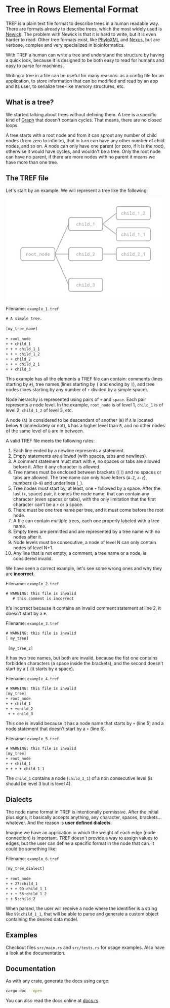 # Tree in Rows Elemental Format

TREF is a plain text file format to describe trees in a human readable way. There are formats already to describe trees, which the most widely used is [Newick](https://en.wikipedia.org/wiki/Newick_format). The problem with Newick is that it is hard to write, but it is even harder to read. Other tree formats exist, like [PhyloXML](https://en.wikipedia.org/wiki/PhyloXML) and [Nexus](https://en.wikipedia.org/wiki/Nexus_file), but are verbose, complex and very specialized in bioinformatics.

With TREF a human can write a tree and understand the structure by having a quick look, because it is designed to be both easy to read for humans and easy to parse for machines.

Writing a tree in a file can be useful for many reasons: as a config file for an application, to store information that can be modified and read by an app and its user, to serialize tree-like memory structures, etc.

## What is a tree?

We started talking about trees without defining them. A tree is a specific kind of [Graph](https://en.wikipedia.org/wiki/Graph_(discrete_mathematics)) that doesn't contain cycles. That means, there are no closed loops.

A tree starts with a root node and from it can sprout any number of child nodes (from zero to infinite), that in turn can have any other number of child nodes, and so on. A node can only have one parent (or zero, if it is the root), otherwise it would have cycles, and wouldn't be a tree. Only the root node can have no parent, if there are more nodes with no parent it means we have more than one tree.

## The TREF file

Let's start by an example. We will represent a tree like the following:

![example_1.tref](tref_example_1.svg)

Filename: `example_1.tref`

```
# A simple tree.

[my_tree_name]

+ root_node
+ + child_1
+ + + child_1_1
+ + + child_1_2
+ + child_2
+ + + child_2_1
+ + child_3
```

This example has all the elements a TREF file can contain: comments (lines starting by `#`), tree names (lines starting by `[` and ending by `]`), and tree nodes (lines starting by any number of `+` divided by a simple space).

Node hierarchy is represented using pairs of `+` and `space`. Each pair represents a node level. In the example, `root_node` is of level 1, `child_1` is of level 2, `child_1_2` of level 3, etc.

A node (`A`) is considered to be descendant of another (`B`) if `A` is located below `B` (immediately or not), `A` has a higher level than `B`, and no other nodes of the same level of `B` are in between.

A valid TREF file meets the following rules:

1. Each line ended by a newline represents a statement.
2. Empty statements are allowed (with spaces, tabs and newlines).
3. A comment statement must start with `#`, no spaces or tabs are allowed before it. After it any character is allowed.
4. Tree names must be enclosed between brackets (`[]`) and no spaces or tabs are allowed. The tree name can only have letters (`A-Z`, `a-z`), numbers (`0-9`) and underlines (`_`).
5. Tree nodes must start by, at least, one `+` followed by a space. After the last (`+`, space) pair, it comes the node name, that can contain any character (even spaces or tabs), with the only limitation that the first character can't be a `+` or a space.
6. There must be one tree name per tree, and it must come before the root node.
7. A file can contain multiple trees, each one properly labeled with a tree name.
8. Empty trees are permitted and are represented by a tree name with no nodes after it.
9. Node levels must be consecutive, a node of level N can only contain nodes of level N+1.
10. Any line that is not empty, a comment, a tree name or a node, is considered invalid.

We have seen a correct example, let's see some wrong ones and why they are **incorrect**.

Filename: `example_2.tref`

```
# WARNING: this file is invalid
   # this comment is incorrect
```

It's incorrect because it contains an invalid comment statement at line 2, it doesn't start by a `#`.

Filename: `example_3.tref`

```
# WARNING: this file is invalid
[ my_tree]

 [my_tree_2]
```

It has two tree names, but both are invalid, because the fist one contains forbidden characters (a space inside the brackets), and the second doesn't start by a `[` (it starts by a space).

Filename: `example_4.tref`

```
# WARNING: this file is invalid
[my_tree]
+ root_node
+ + child_1
+ + +child_2
 + + child_3
```

This one is invalid because it has a node name that starts by `+` (line 5) and a node statement that doesn't start by a `+` (line 6).

Filename: `example_5.tref`

```
# WARNING: this file is invalid
[my_tree]
+ root_node
+ + child_1
+ + + + child_1_1
```

The `child_1` contains a node (`child_1_1`) of a non consecutive level (is should be level 3 but is level 4).

## Dialects

The node name format in TREF is intentionally permissive. After the initial plus signs, it basically accepts anything, any character, spaces, brackets... whatever. And the reason is **user defined dialects**.

Imagine we have an application in which the weight of each edge (node connection) is important. TREF doesn't provide a way to assign values to edges, but the user can define a specific format in the node that can. It could be something like:

Filename: `example_6.tref`

```
[my_tree_dialect]

+ root_node
+ + 27:child_1
+ + + 99:child_1_1
+ + + 56:child_1_2
+ + 5:child_2
```

When parsed, the user will receive a node where the identifier is a string like `99:child_1_1`, that will be able to parse and generate a custom object containing the desired data model.

## Examples

Checkout files `src/main.rs` and `src/tests.rs` for usage examples. Also have a look at the documentation.

## Documentation

As with any crate, generate the docs using cargo:

 ```bash
 cargo doc --open
 ```
 
 You can also read the docs online at [docs.rs](https://docs.rs/tref).
